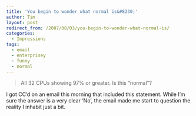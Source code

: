 ```yaml
---
title: 'You begin to wonder what normal is&#8230;'
author: Tim
layout: post
redirect_from: /2007/08/03/you-begin-to-wonder-what-normal-is/
categories:
  - Impressions
tags:
  - email
  - enterprisey
  - funny
  - normal
---
```

> All 32 CPUs showing 97% or greater. Is this &#8220;normal&#8221;?

I got CC&#8217;d on an email this morning that included this statement. While I&#8217;m sure the answer is a very clear &#8216;No&#8217;, the email made me start to question the reality I inhabit just a bit.
